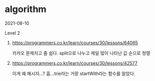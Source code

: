 # algorithm

2021-08-10

Level 2

1. https://programmers.co.kr/learn/courses/30/lessons/64065

   카카오 문제치고 좀 쉽다. split으로 나누고 제일 많이 나타난 값 순으로 정렬

2. https://programmers.co.kr/learn/courses/30/lessons/42577

   이게 왜 해시지...? 흠...trie라는 거랑 startWith라는 함수를 알았다.